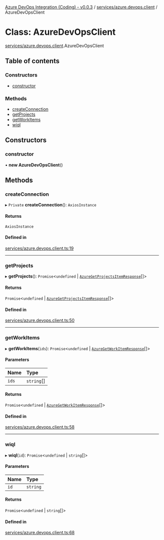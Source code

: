 [Azure DevOps Integration (Coding) - v0.0.3](../README.md) / [services/azure.devops.client](../modules/services_azure_devops_client.md) / AzureDevOpsClient

# Class: AzureDevOpsClient

[services/azure.devops.client](../modules/services_azure_devops_client.md).AzureDevOpsClient

## Table of contents

### Constructors

- [constructor](services_azure_devops_client.AzureDevOpsClient.md#constructor)

### Methods

- [createConnection](services_azure_devops_client.AzureDevOpsClient.md#createconnection)
- [getProjects](services_azure_devops_client.AzureDevOpsClient.md#getprojects)
- [getWorkItems](services_azure_devops_client.AzureDevOpsClient.md#getworkitems)
- [wiql](services_azure_devops_client.AzureDevOpsClient.md#wiql)

## Constructors

### constructor

• **new AzureDevOpsClient**()

## Methods

### createConnection

▸ `Private` **createConnection**(): `AxiosInstance`

#### Returns

`AxiosInstance`

#### Defined in

[services/azure.devops.client.ts:19](https://github.com/jeysgar1/azure-devops-api-kms/blob/71b51ad/src/services/azure.devops.client.ts#L19)

___

### getProjects

▸ **getProjects**(): `Promise`<`undefined` \| [`AzureGetProjectsItemResponse`](models_azureDevOps_getProjects_azureGetProjectsItemResponse.AzureGetProjectsItemResponse.md)[]\>

#### Returns

`Promise`<`undefined` \| [`AzureGetProjectsItemResponse`](models_azureDevOps_getProjects_azureGetProjectsItemResponse.AzureGetProjectsItemResponse.md)[]\>

#### Defined in

[services/azure.devops.client.ts:50](https://github.com/jeysgar1/azure-devops-api-kms/blob/71b51ad/src/services/azure.devops.client.ts#L50)

___

### getWorkItems

▸ **getWorkItems**(`ids`): `Promise`<`undefined` \| [`AzureGetWorkItemResponse`](models_azureDevOps_getWorkItems_azureGetWorkItemResponse.AzureGetWorkItemResponse.md)[]\>

#### Parameters

| Name | Type |
| :------ | :------ |
| `ids` | `string`[] |

#### Returns

`Promise`<`undefined` \| [`AzureGetWorkItemResponse`](models_azureDevOps_getWorkItems_azureGetWorkItemResponse.AzureGetWorkItemResponse.md)[]\>

#### Defined in

[services/azure.devops.client.ts:58](https://github.com/jeysgar1/azure-devops-api-kms/blob/71b51ad/src/services/azure.devops.client.ts#L58)

___

### wiql

▸ **wiql**(`id`): `Promise`<`undefined` \| `string`[]\>

#### Parameters

| Name | Type |
| :------ | :------ |
| `id` | `string` |

#### Returns

`Promise`<`undefined` \| `string`[]\>

#### Defined in

[services/azure.devops.client.ts:68](https://github.com/jeysgar1/azure-devops-api-kms/blob/71b51ad/src/services/azure.devops.client.ts#L68)
